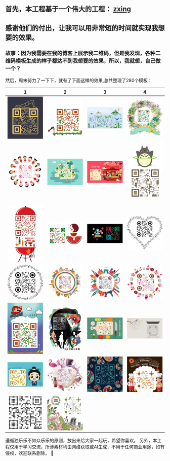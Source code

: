 ## 首先，本工程基于一个伟大的工程： [zxing](https://github.com/zxing/zxing)

## 感谢他们的付出，让我可以用非常短的时间就实现我想要的效果。

### 故事：因为我需要在我的博客上展示我二维码，但是我发现，各种二维码模板生成的样子都达不到我想要的效果，所以，我就想，自己做一个？

然后，周末努力了一下下，就有了下面这样的效果,总共整理了280个模板：

| 1                                                                                                              | 2                                                                                                              | 3                                                                                                              | 4                                                                                                              |
|----------------------------------------------------------------------------------------------------------------|----------------------------------------------------------------------------------------------------------------|----------------------------------------------------------------------------------------------------------------|----------------------------------------------------------------------------------------------------------------| 
| <img src="./src/main/resources/example/resourcesqrfun_1_848447a74790abed99a7a7bc3136158b.gif" width="200" />   | <img src="./src/main/resources/example/resourcesqrfun_4_848447a74790abed99a7a7bc3136158b.png" width="200" />   | <img src="./src/main/resources/example/resourcesqrfun_11_848447a74790abed99a7a7bc3136158b.png" width="200" />  | <img src="./src/main/resources/example/resourcesqrfun_41_848447a74790abed99a7a7bc3136158b.png" width="200" />  |
| <img src="./src/main/resources/example/resourcesqrfun_51_848447a74790abed99a7a7bc3136158b.png" width="200" />  | <img src="./src/main/resources/example/resourcesqrfun_72_848447a74790abed99a7a7bc3136158b.gif" width="200" />  | <img src="./src/main/resources/example/resourcesqrfun_73_848447a74790abed99a7a7bc3136158b.gif" width="200" />  | <img src="./src/main/resources/example/resourcesqrfun_74_848447a74790abed99a7a7bc3136158b.gif" width="200" />  |
| <img src="./src/main/resources/example/resourcesqrfun_87_848447a74790abed99a7a7bc3136158b.png" width="200" />  | <img src="./src/main/resources/example/resourcesqrfun_91_848447a74790abed99a7a7bc3136158b.png" width="200" />  | <img src="./src/main/resources/example/resourcesqrfun_95_848447a74790abed99a7a7bc3136158b.gif" width="200" />  | <img src="./src/main/resources/example/resourcesqrfun_97_848447a74790abed99a7a7bc3136158b.png" width="200" />  |
| <img src="./src/main/resources/example/resourcesqrfun_98_848447a74790abed99a7a7bc3136158b.png" width="200" />  | <img src="./src/main/resources/example/resourcesqrfun_100_848447a74790abed99a7a7bc3136158b.png" width="200" /> | <img src="./src/main/resources/example/resourcesqrfun_102_848447a74790abed99a7a7bc3136158b.png" width="200" /> | <img src="./src/main/resources/example/resourcesqrfun_105_848447a74790abed99a7a7bc3136158b.png" width="200" /> |
| <img src="./src/main/resources/example/resourcesqrfun_139_848447a74790abed99a7a7bc3136158b.gif" width="200" /> | <img src="./src/main/resources/example/resourcesqrfun_143_848447a74790abed99a7a7bc3136158b.png" width="200" /> | <img src="./src/main/resources/example/resourcesqrfun_148_848447a74790abed99a7a7bc3136158b.png" width="200" /> | <img src="./src/main/resources/example/resourcesqrfun_180_848447a74790abed99a7a7bc3136158b.gif" width="200" /> |
| <img src="./src/main/resources/example/resourcesqrfun_190_848447a74790abed99a7a7bc3136158b.gif" width="200" /> | <img src="./src/main/resources/example/resourcesqrfun_193_848447a74790abed99a7a7bc3136158b.png" width="200" /> | <img src="./src/main/resources/example/resourcesqrfun_206_848447a74790abed99a7a7bc3136158b.png" width="200" /> | <img src="./src/main/resources/example/resourcesqrfun_230_848447a74790abed99a7a7bc3136158b.png" width="200" /> |
| <img src="./src/main/resources/example/resourcesqrfun_255_848447a74790abed99a7a7bc3136158b.png" width="200" /> | <img src="./src/main/resources/example/resourcesqrfun_279_848447a74790abed99a7a7bc3136158b.png" width="200" /> |                                                                                                                |                                                                                                                |

遵循独乐乐不如众乐乐的原则，放出来给大家一起玩，希望你喜欢。
另外，本工程仅用于学习交流，所涉素材均由网络获取或AI生成，不用于任何商业用途，如有侵权，欢迎联系删除。

